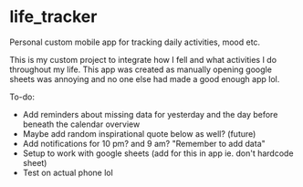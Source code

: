 # life_tracker
Personal custom mobile app for tracking daily activities, mood etc.

This is my custom project to integrate how I fell and what activities I do throughout my life. This app was created as manually opening google sheets was annoying and no one else had made a good enough app lol. 

To-do: 
- Add reminders about missing data for yesterday and the day before beneath the calendar overview
- Maybe add random inspirational quote below as well? (future)
- Add notifications for 10 pm? and 9 am? "Remember to add data"
- Setup to work with google sheets (add for this in app ie. don't hardcode sheet)
- Test on actual phone lol

